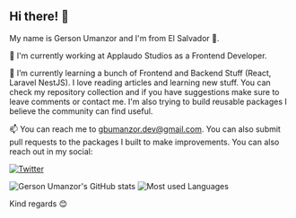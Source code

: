 ## Hi there! 👋

My name is Gerson Umanzor and I'm from El Salvador 💙.

🔭 I'm currently working at Applaudo Studios as a Frontend Developer.

🌱 I’m currently learning a bunch of Frontend and Backend Stuff (React, Laravel NestJS). I love reading articles and learning new stuff. You can check my repository collection and if you have suggestions make sure to leave comments or contact me. I'm also trying to build reusable packages I believe the community can find useful.

📫 You can reach me to gbumanzor.dev@gmail.com. You can also submit pull requests to the packages I built to make improvements. You can also reach out in my social:

[![Twitter](https://img.shields.io/twitter/follow/gbumanzordev.svg?style=social&label=@gbumanzordev)](https://twitter.com/gbumanzordev)

![Gerson Umanzor's GitHub stats](https://github-readme-stats.vercel.app/api?username=gbumanzordev&show_icons=true) ![Most used Languages](https://github-readme-stats.vercel.app/api/top-langs/?username=gbumanzordev&hide=html,scss,php,blade,hack&langs_count=4&custom_title=Languages%20I%20have%20worked%20with&layout=compact)

Kind regards 😊

<!--
**gbumanzor/gbumanzor** is a ✨ _special_ ✨ repository because its `README.md` (this file) appears on your GitHub profile.

Here are some ideas to get you started:

- 🔭 I’m currently working on ...
- 🌱 I’m currently learning ...
- 👯 I’m looking to collaborate on ...
- 🤔 I’m looking for help with ...
- 💬 Ask me about ...
- 📫 How to reach me: ...
- 😄 Pronouns: ...
- ⚡ Fun fact: ...
-->
